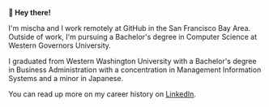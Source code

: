 **👋 Hey there!**

I'm mischa and I work remotely at GitHub in the San Francisco Bay Area.  Outside of work, I'm pursuing a Bachelor's degree in Computer Science at Western Governors University. 

I graduated from Western Washington University with a Bachelor's degree in Business Administration with a concentration in Management Information Systems and a minor in Japanese.

You can read up more on my career history on [LinkedIn](https://www.linkedin.com/in/formationtechnology/).
